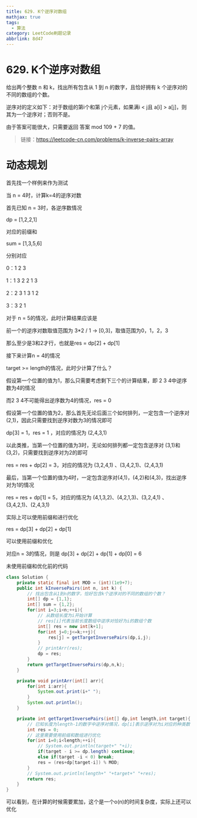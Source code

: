 ```yaml
---
title: 629. K个逆序对数组
mathjax: true
tags:
  - 算法
category: LeetCode刷题记录
abbrlink: 8d47
---
```

# 629. K个逆序对数组

给出两个整数 n 和 k，找出所有包含从 1 到 n 的数字，且恰好拥有 k 个逆序对的不同的数组的个数。

逆序对的定义如下：对于数组的第i个和第 j个元素，如果满i < j且 a[i] > a[j]，则其为一个逆序对；否则不是。

由于答案可能很大，只需要返回 答案 mod 109 + 7 的值。

> 链接：https://leetcode-cn.com/problems/k-inverse-pairs-array

<!-- more -->

# 动态规划

首先找一个样例来作为测试

当 n = 4时，计算k=4的逆序对数

首先已知 n = 3时，各逆序数情况

dp = [1,2,2,1]

对应的前缀和

sum = [1,3,5,6]

分别对应

0：1 2 3

1：1 3 2 2 1 3

2：2 3 1 3 1 2

3：3 2 1

对于 n = 5的情况，此时计算结果应该是

前一个的逆序对数取值范围为 3*2 / 1 -> [0,3]，取值范围为0，1，2，3

那么至少是3和2才行，也就是res = dp[2] + dp[1]

接下来计算n = 4的情况

target >= length的情况，此时少计算了什么？

假设第一个位置的值为1，那么只需要考虑剩下三个的计算结果，即 2 3 4中逆序数为4的情况

而2 3 4不可能得出逆序数为4的情况，res = 0

假设第一个位置的值为2，那么首先无论后面三个如何排列，一定包含一个逆序对 (2,1)，因此只需要找到逆序对数为3的情况即可

dp[3] = 1，res = 1 ，对应的情况为 (2,4,3,1)

以此类推，当第一个位置的值为3时，无论如何排列都一定包含逆序对 (3,1)和(3,2)，只需要找到逆序对为2的即可

res = res + dp[2] = 3，对应的情况为 (3,2,4,1) 、(3,4,2,1)、(2,4,3,1)

最后，当第一个位置的值为4时，一定包含逆序对(4,1)，(4,2)和(4,3)，找出逆序对为1的情况

res = res + dp[1] = 5，对应的情况为 (4,1,3,2)、(4,2,1,3)、(3,2,4,1) 、(3,4,2,1)、(2,4,3,1)

实际上可以使用前缀和进行优化

res = dp[3] + dp[2] + dp[1]

可以使用前缀和优化

对应n = 3的情况，则是 dp[3] + dp[2] + dp[1] + dp[0] = 6



未使用前缀和优化前的代码

```java
class Solution {
    private static final int MOD = (int)(1e9+7);
    public int kInversePairs(int n, int k) {
        // 找出包含从1到n的数字，恰好包含k个逆序对的不同的数组的个数？
        int[] dp = {1,1};
        int[] sum = {1,2};
        for(int i=3;i<n;++i){
            // 从数组长度为i开始计算
            // res[i]代表当前长度数组中逆序对恰好为i的数组个数
            int[] res = new int[k+1];
            for(int j=0;j<=k;++j){
                res[j] = getTargetInversePairs(dp,i,j);
            }
            // printArr(res);
            dp = res;
        }
        return getTargetInversePairs(dp,n,k);
    }

    private void printArr(int[] arr){
        for(int i:arr){
            System.out.print(i+" ");
        }
        System.out.println();
    }

    private int getTargetInversePairs(int[] dp,int length,int target){
        // 已知长度为length-1的数字中逆序对情况，dp[i]表示逆序对为i对应的种类数
        int res = 0;
        // 这里需要使用前缀和数组进行优化
        for(int i=0;i<length;++i){
            // System.out.println(target+" "+i);
            if(target - i >= dp.length) continue;
            else if(target -i < 0) break;
            res = (res+dp[target-i]) % MOD;
        }
        // System.out.println(length+" "+target+" "+res);
        return res;
    }
}
```

可以看到，在计算的时候需要累加，这个是一个o(n)的时间复杂度，实际上还可以优化
